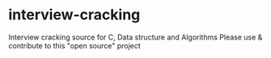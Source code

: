 # interview-cracking
Interview cracking source for C, Data structure and Algorithms 
Please use & contribute to this "open source" project 
